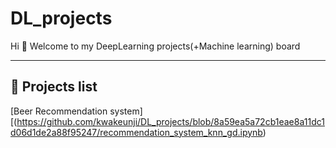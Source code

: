 # DL_projects

Hi 👋 Welcome to my DeepLearning projects(+Machine learning) board

---
## 📌 Projects list

[Beer Recommendation system][(https://github.com/kwakeunji/DL_projects/blob/8a59ea5a72cb1eae8a11dc1d06d1de2a88f95247/recommendation_system_knn_gd.ipynb)
